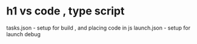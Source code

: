 # h1 vs code , type script
tasks.json - setup for build , and placing code in js
launch.json - setup for launch debug
